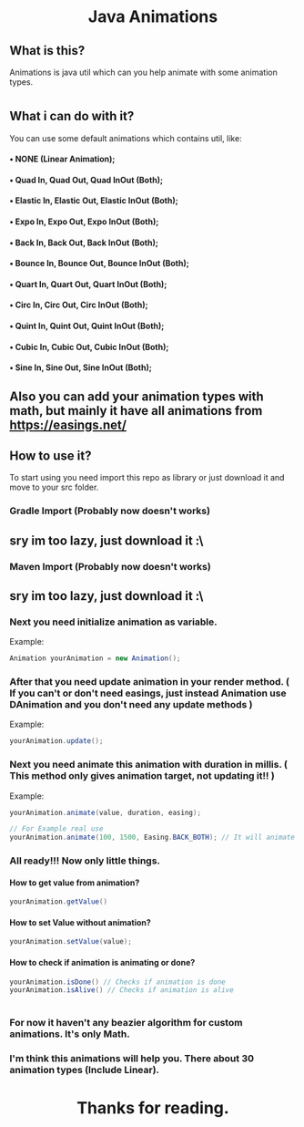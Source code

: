 
<h1></h1>
<h1 align="center">Java Animations</h1>
<h3></h3>

## What is this?
Animations is java util which can you help animate with some animation types.
<h1></h1>

## What i can do with it?
You can use some default animations which contains util, like:
#### • NONE (Linear Animation);
#### • Quad In, Quad Out, Quad InOut (Both);
#### • Elastic In, Elastic Out, Elastic InOut (Both);
#### • Expo In, Expo Out, Expo InOut (Both);
#### • Back In, Back Out, Back InOut (Both);
#### • Bounce In, Bounce Out, Bounce InOut (Both);
#### • Quart In, Quart Out, Quart InOut (Both);
#### • Circ In, Circ Out, Circ InOut (Both);
#### • Quint In, Quint Out, Quint InOut (Both);
#### • Cubic In, Cubic Out, Cubic InOut (Both);
#### • Sine In, Sine Out, Sine InOut (Both);
## Also you can add your animation types with math, but mainly it have all animations from https://easings.net/

## How to use it?
To start using you need import this repo as library or just download it and move to your src folder.
### Gradle Import (Probably now doesn't works)
## sry im too lazy, just download it :\

### Maven Import (Probably now doesn't works)
## sry im too lazy, just download it :\

### Next you need initialize animation as variable.
Example:
```java
Animation yourAnimation = new Animation();
```

### After that you need update animation in your render method. ( If you can't or don't need easings, just instead Animation use DAnimation and you don't need any update methods )
Example:
```java
yourAnimation.update();
```

### Next you need animate this animation with duration in millis. ( This method only gives animation target, not updating it!! )
Example:
```java
yourAnimation.animate(value, duration, easing);

// For Example real use
yourAnimation.animate(100, 1500, Easing.BACK_BOTH); // It will animate animation to 100 value and animating 1500 millis or 1,5 second with Back Both easing. All easings: https://easings.net/
```

### All ready!!! Now only little things.
#### How to get value from animation?
```java
yourAnimation.getValue()
```
#### How to set Value without animation?
```java
yourAnimation.setValue(value);
```
#### How to check if animation is animating or done?
```java
yourAnimation.isDone() // Checks if animation is done
yourAnimation.isAlive() // Checks if animation is alive
```

<h1></h1>

### For now it haven't any beazier algorithm for custom animations. It's only Math.

### I'm think this animations will help you. There about 30 animation types (Include Linear).

<h1></h1>
<h1 align="center">Thanks for reading.</h1>
